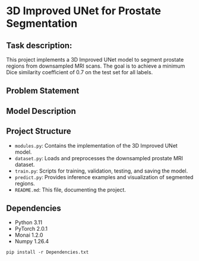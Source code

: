 
# 3D Improved UNet for Prostate Segmentation

## Task description:
This project implements a 3D Improved UNet model to segment prostate regions from downsampled MRI scans. 
The goal is to achieve a minimum Dice similarity coefficient of 0.7 on the test set for all labels.

## Problem Statement


## Model Description

## Project Structure
- `modules.py`: Contains the implementation of the 3D Improved UNet model.
- `dataset.py`: Loads and preprocesses the downsampled prostate MRI dataset.
- `train.py`: Scripts for training, validation, testing, and saving the model.
- `predict.py`: Provides inference examples and visualization of segmented regions.
- `README.md`: This file, documenting the project.

## Dependencies
- Python 3.11
- PyTorch 2.0.1
- Monai 1.2.0
- Numpy 1.26.4

```
pip install -r Dependencies.txt
```